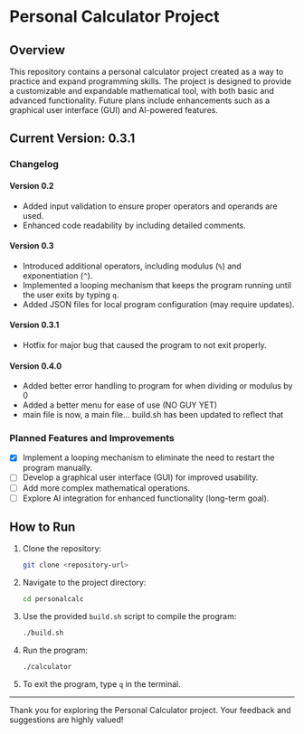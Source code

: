 # Personal Calculator Project

## Overview
This repository contains a personal calculator project created as a way to practice and expand programming skills. The project is designed to provide a customizable and expandable mathematical tool, with both basic and advanced functionality. Future plans include enhancements such as a graphical user interface (GUI) and AI-powered features.

## Current Version: 0.3.1

### Changelog
#### Version 0.2
- Added input validation to ensure proper operators and operands are used.
- Enhanced code readability by including detailed comments.

#### Version 0.3
- Introduced additional operators, including modulus (`%`) and exponentiation (`^`).
- Implemented a looping mechanism that keeps the program running until the user exits by typing `q`.
- Added JSON files for local program configuration (may require updates).

#### Version 0.3.1
- Hotfix for major bug that caused the program to not exit properly.
#### Version 0.4.0
- Added better error handling to program for when dividing or modulus by 0
- Added a better menu for ease of use (NO GUY YET)
- main file is now, a main file... build.sh has been updated to reflect that

### Planned Features and Improvements
- [x] Implement a looping mechanism to eliminate the need to restart the program manually.
- [ ] Develop a graphical user interface (GUI) for improved usability.
- [ ] Add more complex mathematical operations.
- [ ] Explore AI integration for enhanced functionality (long-term goal).

## How to Run
1. Clone the repository:
   ```bash
   git clone <repository-url>
   ```
2. Navigate to the project directory:
   ```bash
   cd personalcalc
   ```
3. Use the provided `build.sh` script to compile the program:
   ```bash
   ./build.sh
   ```
4. Run the program:
   ```bash
   ./calculator
   ```
5. To exit the program, type `q` in the terminal.

---

Thank you for exploring the Personal Calculator project. Your feedback and suggestions are highly valued!

